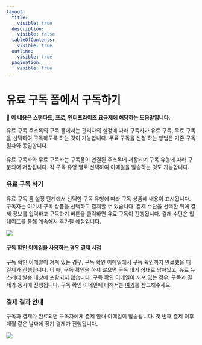 ```yaml
---
layout:
  title:
    visible: true
  description:
    visible: false
  tableOfContents:
    visible: true
  outline:
    visible: true
  pagination:
    visible: true
---
```


# 유료 구독 폼에서 구독하기

**💬 이 내용은 스탠다드, 프로, 엔터프라이즈 요금제에 해당하는 도움말입니다.**

&#x20;

유료 구독 주소록의 구독 폼에서는 관리자의 설정에 따라 구독자가 유료 구독, 무료 구독을 선택하여 구독하도록 하는 것이 가능합니다. 무료 구독을 신청 하는 방법은 기존 구독 절차와 동일합니다.\
\
유료 구독자와 무료 구독자는 구독폼이 연결된 주소록에 저장되며 구독 유형에 따라 구분되어 저장됩니다. 각 구독 유형 별로 선택하여 이메일을 발송하는 것도 가능합니다.

&#x20;

### 유료 구독 하기 <a href="#h_98fc51eb6c" id="h_98fc51eb6c"></a>

유료 구독 폼 설정 단계에서 선택한 구독 유형에 따라 구독 상품에 내용이 표시됩니다. 구독자는 여기서 구독 상품을 선택하고 결제할 수 있습니다. 결제 수단을 선택한 뒤에 결제 정보를 입력하고 구독하기 버튼을 클릭하면 유료 구독이 진행됩니다. 결제 수단은 업데이트를 통해 계속해서 추가될 예정입니다.

![](https://help.stibee.com/hc/article\_attachments/4756481261199)&#x20;

#### 구독 확인 이메일을 사용하는 경우 결제 시점 <a href="#h_f2e8983884" id="h_f2e8983884"></a>

구독 확인 이메일이 켜져 있는 경우, 구독 확인 이메일에서 구독 확인까지 완료했을 때 결제가 진행됩니다. 이 때, 구독 확인을 하지 않으면 구독 대기 상태로 남아있고, 유료 뉴스레터 발송 대상에 포함되지 않습니다. 구독 확인 이메일이 꺼져 있는 경우, 구독과 결제가 동시에 진행됩니다. 구독 확인 이메일에 대해서는 [여기](https://help.stibee.com/hc/ko/articles/4756470653199)를 참고해주세요.

&#x20;

### 결제 결과 안내 <a href="#h_a7c0627cfc" id="h_a7c0627cfc"></a>

구독과 결제가 완료되면 구독자에게 결제 안내 이메일이 발송됩니다. 첫 번째 결제 이후 매월 같은 날짜에 정기 결제가 진행됩니다.

![](https://help.stibee.com/hc/article\_attachments/4756505681551)
